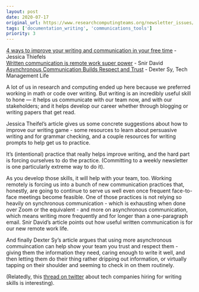 ```yaml
---
layout: post
date: 2020-07-17
original_url: https://www.researchcomputingteams.org/newsletter_issues/0033
tags: ['documentation_writing', 'communications_tools']
priority: 3
---
```


<!-- markdownlint-disable MD033 -->
<!-- markdownlint-disable MD041 -->
<!-- markdownlint-disable MD049 -->

[4 ways to improve your writing and communication in your free time](https://www.fastcompany.com/90525565/4-ways-to-improve-your-writing-and-communication-in-your-free-time) -  Jessica Thiefels<br/>
[Written communication is remote work super power](https://snir.dev/blog/remote-async-communication/) - Snir David<br/>
[Asynchronous Communication Builds Respect and Trust](https://techmanagement.life/2020/06/22/asynchronous-communication-builds-respect-and-trust/) - Dexter Sy, Tech Management Life

A lot of us in research and computing ended up here because we preferred working in math or code over writing.  But writing is an incredibly useful skill to hone — it helps us communicate with our team now, and with our stakeholders; and it helps develop our career whether through blogging or writing papers that get read.

Jessica Theifel’s article gives us some concrete suggestions about how to improve our writing game - some resources to learn about persuasive writing and for grammar checking, and a couple resources for writing prompts to help get us to practice.

It’s (intentional) practice that really helps improve writing, and the hard part is forcing ourselves to do the practice.  (Committing to a weekly newsletter is one particularly extreme way to do it).

As you develop those skills, it will help with your team, too.  Working remotely is forcing us into a bunch of new communication practices that, honestly, are going to continue to serve us well even once frequent face-to-face meetings become feasible.  One of those practices is not relying so heavily on synchronous communication - which is exhausting when done over Zoom or the equivalent - and more on asynchronous communication, which means writing more frequently and for longer than a one-paragraph email.  Snir David’s article points out how useful written communication is for our new remote work life.

And finally Dexter Sy’s article argues that using more asynchronous commuincation can help show your team you trust and respect them - giving them the information they need, caring enough to write it well, and then letting them do their thing rather dripping out information, or virtually tapping on their shoulder and seeming to check in on them routinely.

(Relatedly, this [thread on twitter](https://mobile.twitter.com/lethain/status/1278365324732030976) about tech companies hiring for writing skills is interesting).